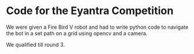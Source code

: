 # Code for the Eyantra Competition

We were given a Fire Bird V robot and had to write python code to navigate the bot in a set path on a grid using opencv and a camera. 

We qualified till round 3.